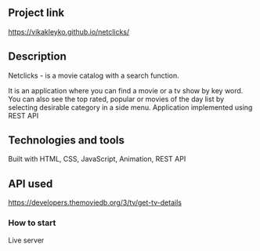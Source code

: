## Project link
https://vikakleyko.github.io/netclicks/

## Description
Netclicks - is a movie catalog with a search function.

It is an application where you can find a movie or a tv show by key word. You can also see the top rated, popular or movies of the day list by selecting desirable category in a side menu. Application implemented using REST API

## Technologies and tools
Built with HTML, CSS, JavaScript, Animation, REST API

## API used

https://developers.themoviedb.org/3/tv/get-tv-details

### How to start

Live server



